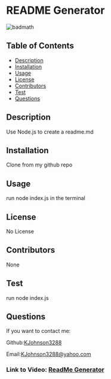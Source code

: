 

# README Generator
![badmath](https://img.shields.io/github/languages/top/nielsenjared/badmath)


## Table of Contents
* [Description](#description)
* [Installation](#installation)
* [Usage](#usage)
* [License](#license)
* [Contributors](#contributors)
* [Test](#test)
* [Questions](#questions)

## Description
Use Node.js to create a readme.md

## Installation
Clone from my github repo

## Usage
run node index.js in the terminal

## License
No License

## Contributors
None

## Test
run node index.js

## Questions
If you want to contact me:

Github:[KJohnson3288](https://github.com/KJohnson3288)

Email:[KJohnson3288@yahoo.com](https://github.com/KJohnson3288)

### Link to Video: [ReadMe Generator](https://youtu.be/tshItrUIPYw)

